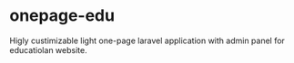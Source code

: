 # onepage-edu
Higly custimizable light one-page laravel application with admin panel for educatiolan website.
